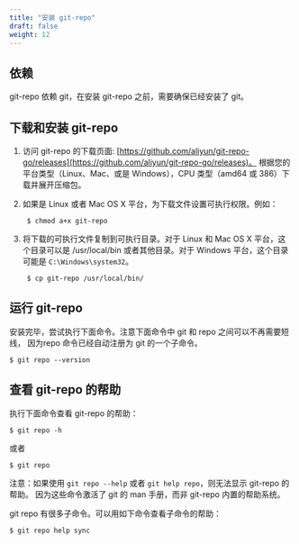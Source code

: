 ```yaml
---
title: "安装 git-repo"
draft: false
weight: 12
---
```


## 依赖

git-repo 依赖 git，在安装 git-repo 之前，需要确保已经安装了 git。


## 下载和安装 git-repo

1. 访问 git-repo 的下载页面: [https://github.com/aliyun/git-repo-go/releases](https://github.com/aliyun/git-repo-go/releases)。
   根据您的平台类型（Linux、Mac、或是 Windows），CPU 类型（amd64 或 386）下载并展开压缩包。

2. 如果是 Linux 或者 Mac OS X 平台，为下载文件设置可执行权限。例如：

        $ chmod a+x git-repo

3. 将下载的可执行文件复制到可执行目录。对于 Linux 和 Mac OS X 平台，这个目录可以是
   /usr/local/bin 或者其他目录。对于 Windows 平台，这个目录可能是 `C:\Windows\system32`。

        $ cp git-repo /usr/local/bin/

## 运行 git-repo

安装完毕，尝试执行下面命令。注意下面命令中 git 和 repo 之间可以不再需要短线，
因为repo 命令已经自动注册为 git 的一个子命令。

    $ git repo --version


## 查看 git-repo 的帮助

执行下面命令查看 git-repo 的帮助：

    $ git repo -h

或者

    $ git repo

注意：如果使用 `git repo --help` 或者 `git help repo`，则无法显示 git-repo 的帮助。
因为这些命令激活了 git 的 man 手册，而非 git-repo 内置的帮助系统。

git repo 有很多子命令。可以用如下命令查看子命令的帮助：

    $ git repo help sync
